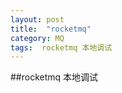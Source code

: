 ```yaml
---
layout: post
title:  "rocketmq"
category: MQ
tags:  rocketmq 本地调试
---
```




##rocketmq 本地调试
































